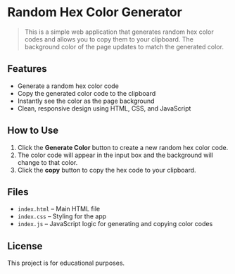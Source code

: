# Random Hex Color Generator

> This is a simple web application that generates random hex color codes and allows you to copy them to your clipboard. The background color of the page updates to match the generated color.

## Features

- Generate a random hex color code
- Copy the generated color code to the clipboard
- Instantly see the color as the page background
- Clean, responsive design using HTML, CSS, and JavaScript

## How to Use

1. Click the **Generate Color** button to create a new random hex color code.
2. The color code will appear in the input box and the background will change to that color.
3. Click the **copy** button to copy the hex code to your clipboard.

## Files

- `index.html` – Main HTML file
- `index.css` – Styling for the app
- `index.js` – JavaScript logic for generating and copying color codes

## License

This project is for educational purposes.
